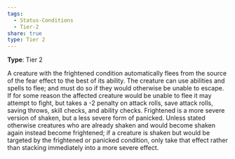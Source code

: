 ```yaml
---
tags:
  - Status-Conditions
  - Tier-2
share: true
type: Tier 2
---
```


**Type**: Tier 2

A creature with the frightened condition automatically flees from the source of the fear effect to the best of its ability. The creature can use abilities and spells to flee; and must do so if they would otherwise be unable to escape. If for some reason the affected creature would be unable to flee it may attempt to fight, but takes a -2 penalty on attack rolls, save attack rolls, saving throws, skill checks, and ability checks. Frightened is a more severe version of shaken, but a less severe form of panicked. Unless stated otherwise creatures who are already shaken and would become shaken again instead become frightened; if a creature is shaken but would be targeted by the frightened or panicked condition, only take that effect rather than stacking immediately into a more severe effect.